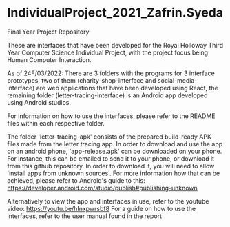 # IndividualProject_2021_Zafrin.Syeda
Final Year Project Repository

These are interfaces that have been developed for the Royal Holloway Third Year Computer Science Individual Project, with the project focus being Human Computer Interaction. 

As of 24F/03/2022: 
There are 3 folders with the programs for 3 interface prototypes, two of them (charity-shop-interface and social-media-interface) are web applications that have been developed using React, the remaining folder (letter-tracing-interface) is an Android app developed using Android studios. 

For information on how to use the interfaces, please refer to the README files within each respective folder. 

The folder 'letter-tracing-apk' consists of the prepared build-ready APK files made from the letter tracing app. In order to download and use the app on an android phone, 'app-release.apk' can be downloaded on your phone. For instance, this can be emailed to send it to your phone, or download it from this github repository. In order to download it, you will need to allow 'install apps from unknown sources'. For more information how that can be achieved, please refer to Android's guide to this: https://developer.android.com/studio/publish#publishing-unknown

Alternatively to view the app and interfaces in use, refer to the youtube video: https://youtu.be/hInxpwrsbf8
For a guide on how to use the interfaces, refer to the user manual found in the report 
